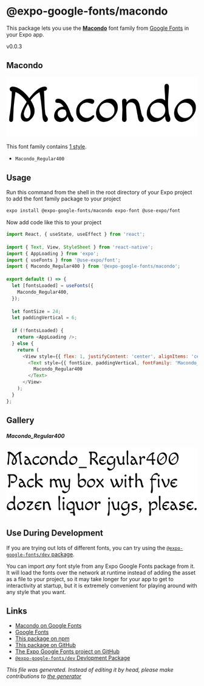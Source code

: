 # @expo-google-fonts/macondo

This package lets you use the [**Macondo**](https://fonts.google.com/specimen/Macondo) font family from [Google Fonts](https://fonts.google.com/) in your Expo app.

v0.0.3

## Macondo

![Macondo](./font-family.png)

This font family contains [1 style](#gallery).

- `Macondo_Regular400`

## Usage

Run this command from the shell in the root directory of your Expo project to add the font family package to your project
```sh
expo install @expo-google-fonts/macondo expo-font @use-expo/font
```

Now add code like this to your project
```js
import React, { useState, useEffect } from 'react';

import { Text, View, StyleSheet } from 'react-native';
import { AppLoading } from 'expo';
import { useFonts } from '@use-expo/font';
import { Macondo_Regular400 } from '@expo-google-fonts/macondo';

export default () => {
  let [fontsLoaded] = useFonts({
    Macondo_Regular400,
  });

  let fontSize = 24;
  let paddingVertical = 6;

  if (!fontsLoaded) {
    return <AppLoading />;
  } else {
    return (
      <View style={{ flex: 1, justifyContent: 'center', alignItems: 'center' }}>
        <Text style={{ fontSize, paddingVertical, fontFamily: 'Macondo_Regular400' }}>
          Macondo_Regular400
        </Text>
      </View>
    );
  }
};

```

## Gallery

##### Macondo_Regular400
![Macondo_Regular400](./ecbf710a53864dd6307e2422a043a2a6904563df10226e7278fea2ef2d293dbd.ttf.png)


## Use During Development

If you are trying out lots of different fonts, you can try using the [`@expo-google-fonts/dev` package](https://github.com/expo/google-fonts/tree/master/font-packages/dev#readme).

You can import *any* font style from any Expo Google Fonts package from it. It will load the fonts
over the network at runtime instead of adding the asset as a file to your project, so it may take longer
for your app to get to interactivity at startup, but it is extremely convenient
for playing around with any style that you want.

## Links

- [Macondo on Google Fonts](https://fonts.google.com/specimen/Macondo)
- [Google Fonts](https://fonts.google.com/)
- [This package on npm](https://www.npmjs.com/package/@expo-google-fonts/macondo)
- [This package on GitHub](https://github.com/expo/google-fonts/tree/master/font-packages/macondo)
- [The Expo Google Fonts project on GitHub](https://github.com/expo/google-fonts)
- [`@expo-google-fonts/dev` Devlopment Package](https://github.com/expo/google-fonts/tree/master/font-packages/dev)


*This file was generated. Instead of editing it by head, please make contributions to [the generator](https://github.com/expo/google-fonts/tree/master/packages/generator)*
